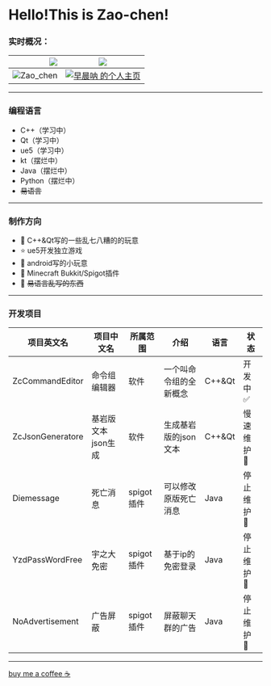# Hello!This is Zao-chen!

### 实时概况：



| <img align="right" src="https://github-readme-stats.vercel.app/api?username=Zao-chen&show_icons=true&icon_color=CE1D2D&text_color=718096&bg_color=ffffff&hide_title=true" /> | <img src="https://github-readme-stats.vercel.app/api/top-langs/?username=Zao-chen&layout=compact"> |
| :----: | :----: |
| ![Zao_chen](https://count.getloli.com/get/@Zao_chen) | <a href="http://bgm.tv/user/660952"><img src="http://bgm.tv/chart/img/660952" border="0" alt="早晨呐 的个人主页" /></a> |


---
### 编程语言
- C++（学习中）
- Qt（学习中）
- ue5（学习中）
- kt（摆烂中）
- Java（摆烂中）
- Python（摆烂中）
- ~~易语言~~

---
### 制作方向
- :ram: C++&Qt写的一些乱七八糟的的玩意
- :star: ue5开发独立游戏
- 🍮 android写的小玩意
- 🔌 Minecraft Bukkit/Spigot插件
- :meat_on_bone: ~~易语言乱写的东西~~

---
### 开发项目
|项目英文名|项目中文名|所属范围|介绍|语言|状态|
|---|---|---|---|---|---|
|ZcCommandEditor|命令组编辑器|软件|一个叫命令组的全新概念|C++&Qt|开发中 :white_check_mark:
|ZcJsonGeneratore|基岩版文本json生成|软件|生成基岩版的json文本|C++&Qt|慢速维护 :arrow_up_small:
|Diemessage|死亡消息|spigot插件|可以修改原版死亡消息|Java|停止维护 :red_circle:
|YzdPassWordFree|宇之大免密|spigot插件|基于ip的免密登录|Java|停止维护 :red_circle:
|NoAdvertisement|广告屏蔽|spigot插件|屏蔽聊天群的广告|Java|停止维护 :red_circle:

---
[buy me a coffee :coffee: ](https://afdian.com/a/Zao_chen)
